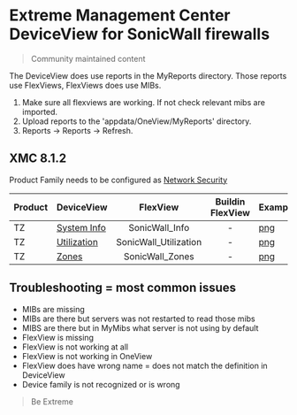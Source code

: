 # Extreme Management Center DeviceView for SonicWall firewalls
>Community maintained content

The DeviceView does use reports in the MyReports directory. Those reports use FlexViews, FlexViews does use MIBs.

1. Make sure all flexviews are working. If not check relevant mibs are imported.
2. Upload reports to the 'appdata/OneView/MyReports' directory.
3. Reports -> Reports -> Refresh.

## XMC 8.1.2

Product Family needs to be configured as [Network Security](sample/VendorProfile-SonicWall.png?raw=true)

| Product  | DeviceView   | FlexView   | Buildin FlexView | Example   |
| -------- | ------------ |:----------:|:----------------:| --------- |
| TZ |[System Info](xml/DeviceViewSonicWallInfo.xml)|SonicWall_Info| - |[png](sample/DeviceViewSonicWallInfo.png?raw=true)|
| TZ |[Utilization](xml/DeviceViewSonicWallUtil.xml)|SonicWall_Utilization| - |[png](sample/DeviceViewSonicWallUtil.png?raw=true)|
| TZ |[Zones](xml/DeviceViewSonicWallZones.xml)|SonicWall_Zones| - |[png](sample/DeviceViewSonicWallZones.png?raw=true)|

## Troubleshooting = most common issues
* MIBs are missing
* MIBs are there but servers was not restarted to read those mibs
* MIBS are there but in MyMibs what server is not using by default
* FlexView is missing
* FlexView is not working at all
* FlexView is not working in OneView 
* FlexView does have wrong name = does not match the definition in DeviceView
* Device family is not recognized or is wrong

>Be Extreme